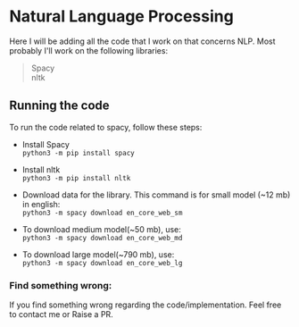 # Natural Language Processing
Here I will be adding all the code that I work on that concerns NLP. Most probably I'll work on the following libraries: 
> Spacy \
> nltk

## Running the code
To run the code related to spacy, follow these steps:

-  Install Spacy \
``python3 -m pip install spacy``

-  Install nltk \
``python3 -m pip install nltk``

-  Download data for the library. This command is for small model (~12 mb) in english: \
``python3 -m spacy download en_core_web_sm``

- To download medium model(~50 mb), use: \
``python3 -m spacy download en_core_web_md``

- To download large model(~790 mb), use: \
``python3 -m spacy download en_core_web_lg`` 

### Find something wrong:
If you find something wrong regarding the code/implementation. Feel free to contact me or Raise a PR.
